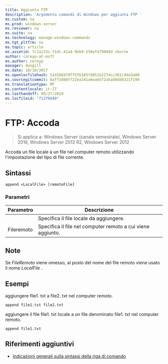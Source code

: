```yaml
---
title: Aggiunta FTP
description: 'Argomento comandi di Windows per aggiunta FTP '
ms.custom: na
ms.prod: windows-server
ms.reviewer: na
ms.suite: na
ms.technology: manage-windows-commands
ms.tgt_pltfrm: na
ms.topic: article
ms.assetid: 7c1a133c-31dc-41a4-9eb9-258efd79804d vhorne
author: coreyp-at-msft
ms.author: coreyp
manager: dongill
ms.date: 10/16/2017
ms.openlocfilehash: 52d16b878ff5fb165fd851b227dcc361c9da3a80
ms.sourcegitcommit: 6aff3d88ff22ea141a6ea6572a5ad8dd6321f199
ms.translationtype: MT
ms.contentlocale: it-IT
ms.lasthandoff: 09/27/2019
ms.locfileid: "71376640"
---
```

# <a name="ftp-append"></a>FTP: Accoda

>Si applica a: Windows Server (canale semestrale), Windows Server 2016, Windows Server 2012 R2, Windows Server 2012

Accoda un file locale a un file nel computer remoto utilizzando l'impostazione del tipo di file corrente.   
## <a name="syntax"></a>Sintassi  
```  
append <LocalFile> [remoteFile]  
```  
### <a name="parameters"></a>Parametri  

|  Parametro   |                               Descrizione                                |
|--------------|--------------------------------------------------------------------------|
| <LocalFile>  |                     Specifica il file locale da aggiungere.                     |
| Fileremoto | Specifica il file nel computer remoto a cui <LocalFile> viene aggiunto. |

## <a name="remarks"></a>Note  
Se *FileRemoto* viene omesso, al posto del nome del file remoto viene usato il nome *LocalFile* .  
## <a name="BKMK_Examples"></a>Esempi  
aggiungere file1. txt a file2. txt nel computer remoto.  
```  
append file1.txt file2.txt  
```  
aggiungere il file file1. txt locale a un file denominato file1. txt nel computer remoto.  
```  
append file1.txt  
```  
## <a name="additional-references"></a>Riferimenti aggiuntivi  
-   [Indicazioni generali sulla sintassi della riga di comando](command-line-syntax-key.md)  
